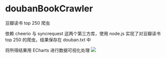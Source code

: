 # doubanBookCrawler
豆瓣读书 top 250 爬虫

依赖 cheerio 与 syncrequest 这两个第三方库，使用 node.js 实现了对豆瓣读书 top 250 的爬虫，结果保存在 douban.txt 中

将所得结果用 ECharts 进行数据可视化处理
![](https://i.loli.net/2018/10/07/5bb9c2ba43c7e.png)
